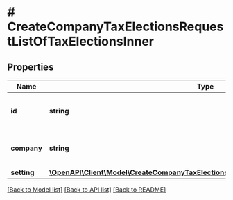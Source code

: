 # # CreateCompanyTaxElectionsRequestListOfTaxElectionsInner

## Properties

Name | Type | Description | Notes
------------ | ------------- | ------------- | -------------
**id** | **string** | Unique identifier for the Tax Election. |
**company** | **string** | Unique identifier for the Company. |
**setting** | [**\OpenAPI\Client\Model\CreateCompanyTaxElectionsRequestListOfTaxElectionsInnerSetting**](CreateCompanyTaxElectionsRequestListOfTaxElectionsInnerSetting.md) |  | [optional]

[[Back to Model list]](../../README.md#models) [[Back to API list]](../../README.md#endpoints) [[Back to README]](../../README.md)
